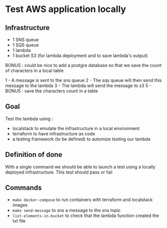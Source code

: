 # Test AWS application locally 

## Infrastructure

- 1 SNS queue
- 1 SQS queue
- 1 lambda
- 1 bucket S3 (for lambda deployment and to save lambda's output)

BONUS : could be nice to add a postgre database so that we save the count of characters in a local table

1 - A message is sent to the sns queue
2 - The sqs queue will then send this message to the lambda
3 - The lambda will send the message to s3
5 - BONUS : save the characters count in a table

## Goal 

Test the lambda using : 
 
- localstack to emulate the infrastructure in a local environment
- terraform to have infrastructure as code 
- a testing framework (to be defined) to automize testing our lambda

## Definition of done 

With a single command we should be able to launch a test using a locally deployed infrastructure.
This test should pass or fail

## Commands 

- `make docker-compose` to run containers with terraform and localstack images
- `make send-message` to sns a message to the sns topic
- `list-elements-in-bucket` to check that the lambda function created the txt file